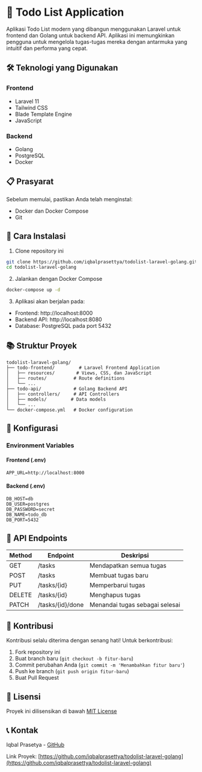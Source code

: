 # 📝 Todo List Application

Aplikasi Todo List modern yang dibangun menggunakan Laravel untuk frontend dan Golang untuk backend API. Aplikasi ini memungkinkan pengguna untuk mengelola tugas-tugas mereka dengan antarmuka yang intuitif dan performa yang cepat.

## 🛠️ Teknologi yang Digunakan

### Frontend

- Laravel 11
- Tailwind CSS
- Blade Template Engine
- JavaScript

### Backend

- Golang
- PostgreSQL
- Docker

## 📋 Prasyarat

Sebelum memulai, pastikan Anda telah menginstal:

- Docker dan Docker Compose
- Git

## 🚀 Cara Instalasi

1. Clone repository ini

```bash
git clone https://github.com/iqbalprasettya/todolist-laravel-golang.git
cd todolist-laravel-golang
```

2. Jalankan dengan Docker Compose

```bash
docker-compose up -d
```

3. Aplikasi akan berjalan pada:

- Frontend: http://localhost:8000
- Backend API: http://localhost:8080
- Database: PostgreSQL pada port 5432

## 📚 Struktur Proyek

```
todolist-laravel-golang/
├── todo-frontend/         # Laravel Frontend Application
│   ├── resources/        # Views, CSS, dan JavaScript
│   ├── routes/          # Route definitions
│   └── ...
├── todo-api/            # Golang Backend API
│   ├── controllers/     # API Controllers
│   ├── models/         # Data models
│   └── ...
└── docker-compose.yml   # Docker configuration
```

## 🔧 Konfigurasi

### Environment Variables

#### Frontend (.env)

```
APP_URL=http://localhost:8000
```

#### Backend (.env)

```
DB_HOST=db
DB_USER=postgres
DB_PASSWORD=secret
DB_NAME=todo_db
DB_PORT=5432
```

## 📝 API Endpoints

| Method | Endpoint         | Deskripsi                      |
| ------ | ---------------- | ------------------------------ |
| GET    | /tasks           | Mendapatkan semua tugas        |
| POST   | /tasks           | Membuat tugas baru             |
| PUT    | /tasks/{id}      | Memperbarui tugas              |
| DELETE | /tasks/{id}      | Menghapus tugas                |
| PATCH  | /tasks/{id}/done | Menandai tugas sebagai selesai |

## 👥 Kontribusi

Kontribusi selalu diterima dengan senang hati! Untuk berkontribusi:

1. Fork repository ini
2. Buat branch baru (`git checkout -b fitur-baru`)
3. Commit perubahan Anda (`git commit -m 'Menambahkan fitur baru'`)
4. Push ke branch (`git push origin fitur-baru`)
5. Buat Pull Request

## 📄 Lisensi

Proyek ini dilisensikan di bawah [MIT License](LICENSE)

## 📞 Kontak

Iqbal Prasetya - [GitHub](https://github.com/iqbalprasettya)

Link Proyek: [https://github.com/iqbalprasettya/todolist-laravel-golang](https://github.com/iqbalprasettya/todolist-laravel-golang)
